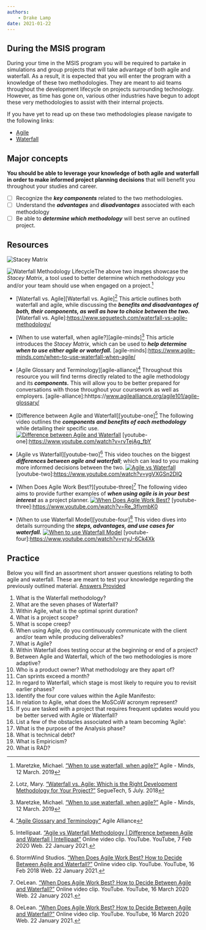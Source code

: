 ```yaml
---
authors:
    - Drake Lamp
date: 2021-01-22
---
```


## During the MSIS program

During your time in the MSIS program you will be required to partake in simulations and group projects that will take advantage of both agile and waterfall. As a result, it is expected that you will enter the program with a knowledge of these two methodologies. They are meant to aid teams throughout the development lifecycle on projects surrounding technology. However, as time has gone on, various other industries have begun to adopt these very methodologies to assist with their internal projects.

If you have yet to read up on these two methodologies please navigate to the following links:
*  [Agile](agile/)
*  [Waterfall](waterfall/)

## Major concepts

**You should be able to leverage your knowledge of both agile and waterfall in order to make informed project planning decisions** that will benefit you throughout your studies and career.

- [ ] Recognize the _**key components**_ related to the two methodologies.
- [ ] Understand the _**advantages**_ and _**disadvantages**_ associated with each methodology
- [ ] Be able to _**determine which methodology**_ will best serve an outlined project.

## Resources

![Stacey Matrix](/images/stacey_matrix.png "The Official Stacey Matrix")

![Waterfall Methodology Lifecycle](/images/stacey_table.png "Classifying projects with the Stacey Matrix")The above two images showcase the _Stacey Matrix_, a tool used to better determine which methodology you and/or your team should use when engaged on a project.[^citation-one]
[^citation-one]: Maretzke, Michael. [“When to use waterfall, when agile?”](https://www.agile-minds.com/when-to-use-waterfall-when-agile/) Agile -  Minds, 12 March. 2019

*  [Waterfall vs. Agile][Waterfall vs. Agile][^citation-two] This article outlines both waterfall and agile, while discussing the _**benefits and disadvantages of both, their components, as well as how to choice between the two.**_
[Waterfall vs. Agile]:https://www.seguetech.com/waterfall-vs-agile-methodology/
[^citation-two]: Lotz, Mary. [“Waterfall vs. Agile: Which is the Right Development Methodology for Your Project?”](https://www.seguetech.com/waterfall-vs-agile-methodology/) SegueTech, 5 July. 2018

*  [When to use waterfall, when agile?][agile-minds][^citation-three] This article introduces the _Stacey Matrix_, which can be used to _**help determine when to use either agile or waterfall.**_
[agile-minds]:https://www.agile-minds.com/when-to-use-waterfall-when-agile/
[^citation-three]: Maretzke, Michael. [“When to use waterfall, when agile?”](https://www.agile-minds.com/when-to-use-waterfall-when-agile/) Agile -  Minds, 12 March. 2019

*  [Agile Glossary and Terminology][agile-alliance][^citation-four] Throughout this resource you will find terms directly related to the agile methodology and its _**components.**_ This will allow you to be better prepared for conversations with those throughout your coursework as well as employers.
[agile-alliance]:hhttps://www.agilealliance.org/agile101/agile-glossary/
[^citation-four]: ["Agile Glossary and Terminology"](https://www.agilealliance.org/agile101/agile-glossary/) Agile Alliance

*  [Difference between Agile and Waterfall][youtube-one][^citation-five] The following video outlines the _**components and benefits of each methodology**_ while detailing their specific use.
[![Difference between Agile and Waterfall](https://img.youtube.com/vi/aKf0Qkp14qQ/0.jpg)](https://www.youtube.com/watch?v=aKf0Qkp14qQ)
[youtube-one]:https://www.youtube.com/watch?v=rvTejAg_fbY
[^citation-five]: Intellipaat. [“Agile vs Waterfall Methodology | Difference between Agile and Waterfall | Intellipaat”](https://www.youtube.com/watch?v=aKf0Qkp14qQ) Online video clip. YouTube. YouTube, 7 Feb 2020 Web. 22 January 2021.

*  [Agile vs Waterfall][youtube-two][^citation-six] This video touches on the biggest _**differences between agile and waterfall**_; which can lead to you making more informed decisions between the two.
[![Agile vs Waterfall](https://img.youtube.com/vi/ygVXGSn2DIQ/0.jpg)](https://www.youtube.com/watch?v=ygVXGSn2DIQ)
[youtube-two]:https://www.youtube.com/watch?v=ygVXGSn2DIQ
[^citation-six]: StormWind Studios. [“When Does Agile Work Best? How to Decide Between Agile and Waterfall?”](https://www.youtube.com/watch?v=ygVXGSn2DIQ) Online video clip. YouTube. YouTube, 16 Feb 2018 Web. 22 January 2021.

*  [When Does Agile Work Best?][youtube-three][^citation-seven] The following video aims to provide further examples of _**when using agile is in your best interest**_ as a project planner.
[![When Does Agile Work Best?](https://img.youtube.com/vi/Re_3fIymbK0/0.jpg)](https://www.youtube.com/watch?v=Re_3fIymbK0)
[youtube-three]:https://www.youtube.com/watch?v=Re_3fIymbK0
[^citation-seven]: OeLean. [“When Does Agile Work Best? How to Decide Between Agile and Waterfall?”](https://www.youtube.com/watch?v=Re_3fIymbK0) Online video clip. YouTube. YouTube, 16 March 2020 Web. 22 January 2021.

*  [When to use Waterfall Model][youtube-four][^citation-eight] This video dives into details surrounding the _**steps, advantages, and use cases for waterfall.**_
[![When to use Waterfall Model](https://img.youtube.com/vi/yryJ-6Ck4Xk/0.jpg)](https://www.youtube.com/watch?v=yryJ-6Ck4Xk)
[youtube-four]:https://www.youtube.com/watch?v=yryJ-6Ck4Xk
[^citation-eight]: OeLean. [“When Does Agile Work Best? How to Decide Between Agile and Waterfall?”](https://www.youtube.com/watch?v=yryJ-6Ck4Xk) Online video clip. YouTube. YouTube, 16 March 2020 Web. 22 January 2021.

## Practice

Below you will find an assortment short answer questions relating to both agile and waterfall. These are meant to test your knowledge regarding the previously outlined material. [Answers Provided][awf-practice]

1.	What is the Waterfall methodology?
2.	What are the seven phases of Waterfall?
3.	Within Agile, what is the optimal sprint duration?
4.	What is a project scope?
5.	What is scope creep?
6.	When using Agile, do you continuously communicate with the client and/or team while producing deliverables?
7.	What is Agile?
8.	Within Waterfall does testing occur at the beginning or end of a project?
9.	Between Agile and Waterfall, which of the two methodologies is more adaptive?
10.	Who is a product owner? What methodology are they apart of?
11.	Can sprints exceed a month?
12.	In regard to Waterfall, which stage is most likely to require you to revisit earlier phases?
13.	Identify the four core values within the Agile Manifesto:
14.	In relation to Agile, what does the MoSCoW acronym represent?
15.	If you are tasked with a project that requires frequent updates would you be better served with Agile or Waterfall?
16.	List a few of the obstacles associated with a team becoming ‘Agile’:
17.	What is the purpose of the Analysis phase?
18.	What is technical debt?
19.	What is Empiricism?
20.	What is RAD?

[awf-practice]:/images/awf-practice.pdf
